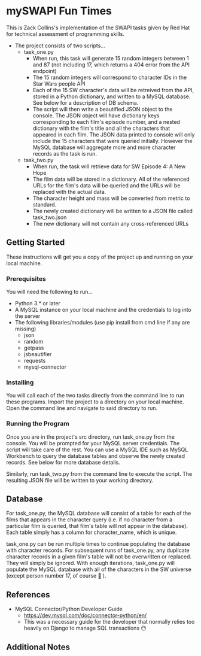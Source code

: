# mySWAPI Fun Times

This is Zack Collins's implementation of the SWAPI tasks given by Red Hat for technical assessment of programming skills.

* The project consists of two scripts...
	* task_one.py
		* When run, this task will generate 15 random integers between 1 and 87 (not including 17, which returns a 404 error from the API endpoint)
		* The 15 random integers will correspond to character IDs in the Star Wars people API
		* Each of the 15 SW character's data will be retreived from the API, stored in a Python dictionary, and written to a MySQL database. See below for a description of DB schema.
		* The script will then write a beautified JSON object to the console. The JSON object will have dictionary keys corresponding to each film's episode number, and a nested dictionary with the film's title and all the characters that appeared in each film. The JSON data printed to console will only include the 15 characters that were queried initially. However the MySQL database will aggregate more and more character records as the task is run. 
	* task_two.py
		* When run, the task will retrieve data for SW Episode 4: A New Hope
		* The film data will be stored in a dictionary. All of the referenced URLs for the film's data will be queried and the URLs will be replaced with the actual data.
		* The character height and mass will be converted from metric to standard.
		* The newly created dictionary will be written to a JSON file called task_two.json
		* The new dictionary will not contain any cross-referenced URLs


## Getting Started

These instructions will get you a copy of the project up and running on your local machine.

### Prerequisites

You will need the following to run... 
* Python 3.* or later
* A MySQL instance on your local machine and the credentials to log into the server
* The following libraries/modules (use pip install from cmd line if any are missing)
	* json
	* random
	* getpass
	* jsbeautifier
	* requests
	* mysql-connector


### Installing

You will call each of the two tasks directly from the command line to run these programs.
Import the project to a directory on your local machine. Open the command line and navigate to said directory to run.


### Running the Program

Once you are in the project's src directory, run task_one.py from the console. You will be prompted for your MySQL server credentials. The script will take care of the rest. You can use a MySQL IDE such as MySQL Workbench to query the database tables and observe the newly created records. See below for more database details.

Similarly, run task_two.py from the command line to execute the script. The resulting JSON file will be written to your working directory.


## Database

For task_one.py, the MySQL database will consist of a table for each of the films that appears in the character query (i.e. if no character from a particular film is queried, that film's table will not appear in the database). Each table simply has a column for character_name, which is unique.

task_one.py can be run multiple times to continue populating the database with character records. For subsequent runs of task_one.py, any duplicate character records in a given film's table will not be overwritten or replaced. They will simply be ignored. With enough iterations, task_one.py will populate the MySQL database with all of the characters in the SW universe (except person number 17, of course :no_entry_sign: ).

## References

* MySQL Connector/Python Developer Guide
	* https://dev.mysql.com/doc/connector-python/en/
	* This was a necessary guide for the developer that normally relies too heavily on Django to manage SQL transactions :no_mouth:

## Additional Notes
